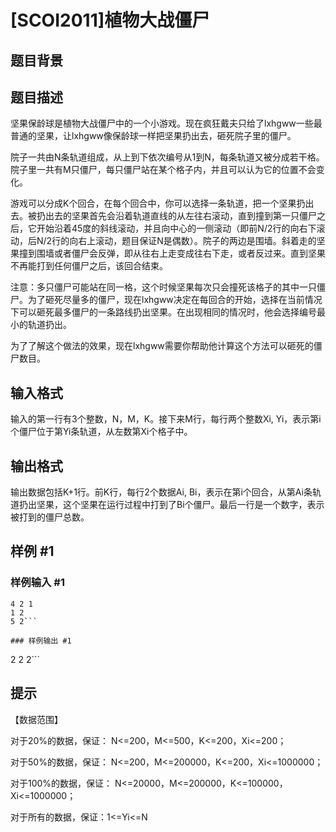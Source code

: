 # [SCOI2011]植物大战僵尸

## 题目背景



## 题目描述

坚果保龄球是植物大战僵尸中的一个小游戏。现在疯狂戴夫只给了lxhgww一些最普通的坚果，让lxhgww像保龄球一样把坚果扔出去，砸死院子里的僵尸。

院子一共由N条轨道组成，从上到下依次编号从1到N，每条轨道又被分成若干格。院子里一共有M只僵尸，每只僵尸站在某个格子内，并且可以认为它的位置不会变化。

游戏可以分成K个回合，在每个回合中，你可以选择一条轨道，把一个坚果扔出去。被扔出去的坚果首先会沿着轨道直线的从左往右滚动，直到撞到第一只僵尸之后，它开始沿着45度的斜线滚动，并且向中心的一侧滚动（即前N/2行的向右下滚动，后N/2行的向右上滚动，题目保证N是偶数）。院子的两边是围墙。斜着走的坚果撞到围墙或者僵尸会反弹，即从往右上走变成往右下走，或者反过来。直到坚果不再能打到任何僵尸之后，该回合结束。

注意：多只僵尸可能站在同一格，这个时候坚果每次只会撞死该格子的其中一只僵尸。为了砸死尽量多的僵尸，现在lxhgww决定在每回合的开始，选择在当前情况下可以砸死最多僵尸的一条路线扔出坚果。在出现相同的情况时，他会选择编号最小的轨道扔出。

为了了解这个做法的效果，现在lxhgww需要你帮助他计算这个方法可以砸死的僵尸数目。


## 输入格式

输入的第一行有3个整数，N，M，K。接下来M行，每行两个整数Xi, Yi，表示第i个僵尸位于第Yi条轨道，从左数第Xi个格子中。


## 输出格式

输出数据包括K+1行。前K行，每行2个数据Ai, Bi，表示在第i个回合，从第Ai条轨道扔出坚果，这个坚果在运行过程中打到了Bi个僵尸。最后一行是一个数字，表示被打到的僵尸总数。


## 样例 #1

### 样例输入 #1
```
4 2 1
1 2
5 2```

### 样例输出 #1

```
2 2
2```

## 提示

【数据范围】

对于20%的数据，保证： N<=200，M<=500，K<=200，Xi<=200；

对于50%的数据，保证： N<=200，M<=200000，K<=200，Xi<=1000000；

对于100%的数据，保证： N<=20000，M<=200000，K<=100000，Xi<=1000000；

对于所有的数据，保证：1<=Yi<=N

